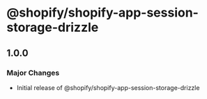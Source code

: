 # @shopify/shopify-app-session-storage-drizzle

## 1.0.0

### Major Changes

- Initial release of @shopify/shopify-app-session-storage-drizzle
